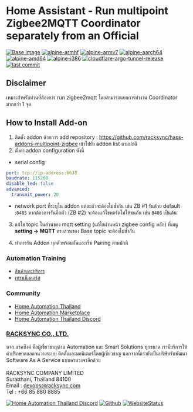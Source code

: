 # Home Assistant - Run multipoint Zigbee2MQTT Coordinator separately from an Official 

[![Base Image](https://img.shields.io/badge/Base%20Image-3.18-blue)](https://github.com/home-assistant/docker-base)  [![alpine-armhf](https://img.shields.io/badge/armhf-yes-brightgreen)](https://alpinelinux.org/releases/) 
[![alpine-armv7](https://img.shields.io/badge/armv7-yes-brightgreen)](https://alpinelinux.org/releases/) 
[![alpine-aarch64](https://img.shields.io/badge/aarch64-yes-brightgreen)](https://alpinelinux.org/releases/) 
[![alpine-amd64](https://img.shields.io/badge/amd64-yes-brightgreen)](https://alpinelinux.org/releases/) 
[![alpine-i386](https://img.shields.io/badge/i386-yes-brightgreen)](https://alpinelinux.org/releases/)
[![cloudflare-argo-tunnel-release](https://img.shields.io/github/v/release/racksync/hass-addons-multipoint-zigbee)](https://github.com/racksync/hass-addons-multipoint-zigbee/releases) [![last commit](https://img.shields.io/github/last-commit/racksync/hass-addons-multipoint-zigbee)](https://github.com/racksync/hass-addons-multipoint-zigbee/commit/)

## Disclaimer ###

เหมาะสำหรับท่านที่ต้องการ run zigbee2mqtt โดยสามารถแยกการทำงาน Coordinator มากกว่า 1 จุด

## How to Install Add-on

1. ติดตั้ง addon ด้วยการ add repository : https://github.com/racksync/hass-addons-multipoint-zigbee เข้าไปยัง addon list ตามปกติ
2. ตั้งค่า addon configuration ดังนี้
- serial config
```yaml
port: tcp://ip-address:6638
baudrate: 115200
disable_led: false
advanced:
  transmit_power: 20
```
- network port ที่ระบุใน addon แต่ละตัวจะต้องไม่ซ้ำกัน เช่น ZB #1 รันด้วย default :```8485``` หากต้องการรันอีกตัว (ZB #2) จะต้องแก้ไขพอร์ตไม่ให้ชนกัน เช่น ```8486``` เป็นต้น

3. แก้ไข topic ในส่วนของ mqtt setting (แก้ไขผ่านหน้า zigbee config หลัก) ที่เมนู **setting -> MQTT** ตรงส่วนของ Base topic จะต้องไม่ซ้ำกัน

4. ทำการรัน Addon ทุกตัวพร้อมกันและเริ่ม Pairing ตามปกติ


### Automation Training

- [สินค้าและบริการ](http://racksync.com)
- [เทรนนิ่งคอร์ส](https://facebook.com/racksync)

### Community

- [Home Automation Thailand](https://www.facebook.com/groups/hathailand)
- [Home Automation Marketplace](https://www.facebook.com/groups/hatmarketplace)
- [Home Automation Thailand Discord](https://discord.gg/Wc5CwnWkp4) 

### [RACKSYNC CO., LTD.](https://racksync.com)

บจก.แรคซิงค์ คือผู้เชี่ยวชาญด้าน Automation และ Smart Solutions ทุกขนาด เรามีบริการให้คำปรึกษาตลอดจนวางระบบ ติดตั้งและมอนิเตอร์โดยผู้เชี่ยวชาญ นอกจากนี้เรายังเป็นบริษัทรับพัฒนา Software As A Service แบบครบวงจรอีกด้วย
\
\
RACKSYNC COMPANY LIMITED \
Suratthani, Thailand 84100 \
Email : devops@racksync.com \
Tel : +66 85 880 8885 

[![Home Automation Thailand Discord](https://img.shields.io/discord/986181205504438345?style=for-the-badge)](https://discord.gg/Wc5CwnWkp4) [![Github](https://img.shields.io/github/followers/racksync?style=for-the-badge)](https://github.com/racksync) 
[![WebsiteStatus](https://img.shields.io/website?down_color=grey&down_message=Offline&style=for-the-badge&up_color=green&up_message=Online&url=https%3A%2F%2Fracksync.com)](https://racksync.com)